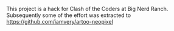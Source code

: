 This project is a hack for Clash of the Coders at Big Nerd Ranch. Subsequently some of the effort was extracted to https://github.com/iamvery/artoo-neopixel

